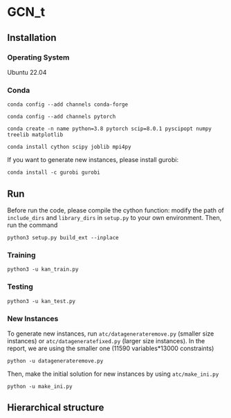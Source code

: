 # GCN_t
## Installation
### Operating System

Ubuntu 22.04

### Conda
`conda config --add channels conda-forge`

`conda config --add channels pytorch`

`conda create -n name python=3.8 pytorch scip=8.0.1 pyscipopt numpy treelib matplotlib`

`conda install cython scipy joblib mpi4py`

If you want to generate new instances, please install gurobi:

`conda install -c gurobi gurobi`

## Run
Before run the code, please compile the cython function: modify the path of `include_dirs` and `library_dirs` in `setup.py` to your own environment. Then, run the command

`python3 setup.py build_ext --inplace`

### Training

`python3 -u kan_train.py`

### Testing

`python3 -u kan_test.py`

### New Instances
To generate new instances, run `atc/datagenerateremove.py` (smaller size instances) or `atc/datageneratefixed.py` (larger size instances). In the report, we are using the smaller one (11590 variables*13000 constraints)

`python -u datagenerateremove.py`

Then, make the initial solution for new instances by using `atc/make_ini.py`

`python -u make_ini.py`

## Hierarchical structure


